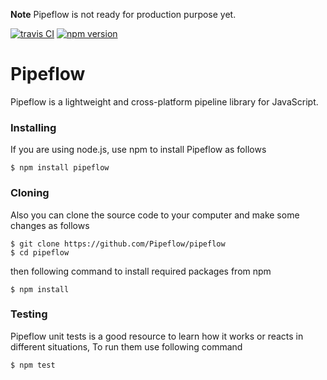 **Note** Pipeflow is not ready for production purpose yet.

[![travis CI](https://travis-ci.org/Pipeflow/pipeflow.svg?branch=master)](https://travis-ci.org/Pipeflow/pipeflow)
[![npm version](https://badge.fury.io/js/pipeflow.svg)](https://www.npmjs.com/package/pipeflow)

# Pipeflow
Pipeflow is a lightweight and cross-platform pipeline library for JavaScript.

### Installing
If you are using node.js, use npm to install Pipeflow as follows
```
$ npm install pipeflow
```

### Cloning
Also you can clone the source code to your computer and make some changes as follows
```
$ git clone https://github.com/Pipeflow/pipeflow
$ cd pipeflow
```
then following command to install required packages from npm
```
$ npm install
```

### Testing
Pipeflow unit tests is a good resource to learn how it works or reacts in different situations, To run them use following command
```
$ npm test
```
